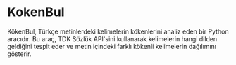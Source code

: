 # KokenBul
KökenBul, Türkçe metinlerdeki kelimelerin kökenlerini analiz eden bir Python aracıdır. Bu araç, TDK Sözlük API'sini kullanarak kelimelerin hangi dilden geldiğini tespit eder ve metin içindeki farklı kökenli kelimelerin dağılımını gösterir.

